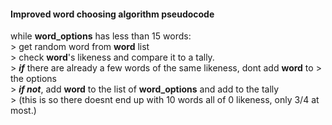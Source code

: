 #### Improved word choosing algorithm pseudocode  
while **word_options** has less than 15 words:  
    > get random word from **word** list  
    > check **word**'s likeness and compare it to a tally.  
    > ***if*** there are already a few words of the same likeness, dont add **word** to > the options  
    > ***if not***, add **word** to the list of **word_options** and add to the tally  
    > (this is so there doesnt end up with 10 words all of 0 likeness, only 3/4 at most.)  
